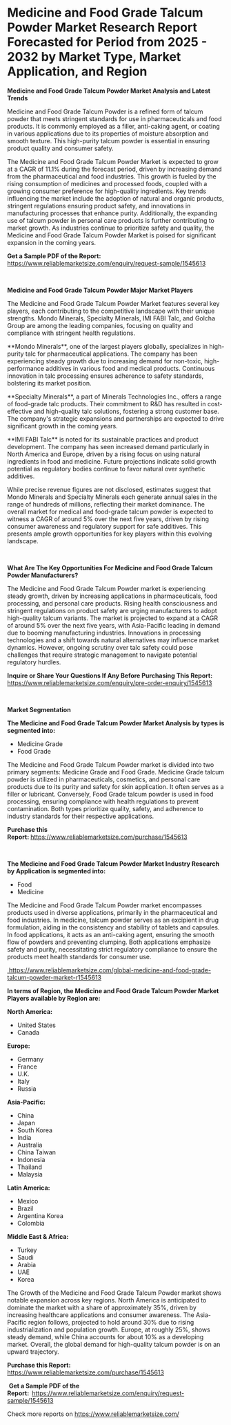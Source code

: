 <p><h1>Medicine and Food Grade Talcum Powder Market Research Report Forecasted for Period from 2025 -  2032 by Market Type, Market Application, and Region</h1></p><p><strong>Medicine and Food Grade Talcum Powder Market Analysis and Latest Trends</strong></p>
<p><p>Medicine and Food Grade Talcum Powder is a refined form of talcum powder that meets stringent standards for use in pharmaceuticals and food products. It is commonly employed as a filler, anti-caking agent, or coating in various applications due to its properties of moisture absorption and smooth texture. This high-purity talcum powder is essential in ensuring product quality and consumer safety.</p><p>The Medicine and Food Grade Talcum Powder Market is expected to grow at a CAGR of 11.1% during the forecast period, driven by increasing demand from the pharmaceutical and food industries. This growth is fueled by the rising consumption of medicines and processed foods, coupled with a growing consumer preference for high-quality ingredients. Key trends influencing the market include the adoption of natural and organic products, stringent regulations ensuring product safety, and innovations in manufacturing processes that enhance purity. Additionally, the expanding use of talcum powder in personal care products is further contributing to market growth. As industries continue to prioritize safety and quality, the Medicine and Food Grade Talcum Powder Market is poised for significant expansion in the coming years.</p></p>
<p><strong>Get a Sample PDF of the Report:&nbsp;</strong> <a href="https://www.reliablemarketsize.com/enquiry/request-sample/1545613?utm_campaign=2781&utm_medium=2&utm_source=Github&utm_content=ia&utm_term=02042025&utm_id=medicine-and-food-grade-talcum-powder">https://www.reliablemarketsize.com/enquiry/request-sample/1545613</a></p>
<p>&nbsp;</p>
<p><strong>Medicine and Food Grade Talcum Powder Major Market Players</strong></p>
<p><p>The Medicine and Food Grade Talcum Powder Market features several key players, each contributing to the competitive landscape with their unique strengths. Mondo Minerals, Specialty Minerals, IMI FABI Talc, and Golcha Group are among the leading companies, focusing on quality and compliance with stringent health regulations.</p><p>**Mondo Minerals**, one of the largest players globally, specializes in high-purity talc for pharmaceutical applications. The company has been experiencing steady growth due to increasing demand for non-toxic, high-performance additives in various food and medical products. Continuous innovation in talc processing ensures adherence to safety standards, bolstering its market position.</p><p>**Specialty Minerals**, a part of Minerals Technologies Inc., offers a range of food-grade talc products. Their commitment to R&D has resulted in cost-effective and high-quality talc solutions, fostering a strong customer base. The company's strategic expansions and partnerships are expected to drive significant growth in the coming years.</p><p>**IMI FABI Talc** is noted for its sustainable practices and product development. The company has seen increased demand particularly in North America and Europe, driven by a rising focus on using natural ingredients in food and medicine. Future projections indicate solid growth potential as regulatory bodies continue to favor natural over synthetic additives.</p><p>While precise revenue figures are not disclosed, estimates suggest that Mondo Minerals and Specialty Minerals each generate annual sales in the range of hundreds of millions, reflecting their market dominance. The overall market for medical and food-grade talcum powder is expected to witness a CAGR of around 5% over the next five years, driven by rising consumer awareness and regulatory support for safe additives. This presents ample growth opportunities for key players within this evolving landscape.</p></p>
<p>&nbsp;</p>
<p><strong>What Are The Key Opportunities For Medicine and Food Grade Talcum Powder Manufacturers?</strong></p>
<p><p>The Medicine and Food Grade Talcum Powder market is experiencing steady growth, driven by increasing applications in pharmaceuticals, food processing, and personal care products. Rising health consciousness and stringent regulations on product safety are urging manufacturers to adopt high-quality talcum variants. The market is projected to expand at a CAGR of around 5% over the next five years, with Asia-Pacific leading in demand due to booming manufacturing industries. Innovations in processing technologies and a shift towards natural alternatives may influence market dynamics. However, ongoing scrutiny over talc safety could pose challenges that require strategic management to navigate potential regulatory hurdles.</p></p>
<p><strong>Inquire or Share Your Questions If Any Before Purchasing This Report:</strong> <a href="https://www.reliablemarketsize.com/enquiry/pre-order-enquiry/1545613?utm_campaign=2781&utm_medium=2&utm_source=Github&utm_content=ia&utm_term=02042025&utm_id=medicine-and-food-grade-talcum-powder">https://www.reliablemarketsize.com/enquiry/pre-order-enquiry/1545613</a></p>
<p>&nbsp;</p>
<p><strong>Market Segmentation</strong></p>
<p><strong>The Medicine and Food Grade Talcum Powder Market Analysis by types is segmented into:</strong></p>
<p><ul><li>Medicine Grade</li><li>Food Grade</li></ul></p>
<p><p>The Medicine and Food Grade Talcum Powder market is divided into two primary segments: Medicine Grade and Food Grade. Medicine Grade talcum powder is utilized in pharmaceuticals, cosmetics, and personal care products due to its purity and safety for skin application. It often serves as a filler or lubricant. Conversely, Food Grade talcum powder is used in food processing, ensuring compliance with health regulations to prevent contamination. Both types prioritize quality, safety, and adherence to industry standards for their respective applications.</p></p>
<p><strong>Purchase this Report:&nbsp;</strong><a href="https://www.reliablemarketsize.com/purchase/1545613?utm_campaign=2781&utm_medium=2&utm_source=Github&utm_content=ia&utm_term=02042025&utm_id=medicine-and-food-grade-talcum-powder">https://www.reliablemarketsize.com/purchase/1545613</a></p>
<p>&nbsp;</p>
<p><strong>The Medicine and Food Grade Talcum Powder Market Industry Research by Application is segmented into:</strong></p>
<p><ul><li>Food</li><li>Medicine</li></ul></p>
<p><p>The Medicine and Food Grade Talcum Powder market encompasses products used in diverse applications, primarily in the pharmaceutical and food industries. In medicine, talcum powder serves as an excipient in drug formulation, aiding in the consistency and stability of tablets and capsules. In food applications, it acts as an anti-caking agent, ensuring the smooth flow of powders and preventing clumping. Both applications emphasize safety and purity, necessitating strict regulatory compliance to ensure the products meet health standards for consumer use.</p></p>
<p><a href="https://www.reliablemarketsize.com/global-medicine-and-food-grade-talcum-powder-market-r1545613?utm_campaign=2781&utm_medium=2&utm_source=Github&utm_content=ia&utm_term=02042025&utm_id=medicine-and-food-grade-talcum-powder">&nbsp;https://www.reliablemarketsize.com/global-medicine-and-food-grade-talcum-powder-market-r1545613</a></p>
<p><strong>In terms of Region, the Medicine and Food Grade Talcum Powder Market Players available by Region are:</strong></p>
<p>
    <p> <strong> North America: </strong>
        <ul>
            <li>United States</li>
            <li>Canada</li>
        </ul>
        </p> 
    <p> <strong> Europe: </strong>
        <ul>
            <li>Germany</li>
            <li>France</li>
            <li>U.K.</li>
            <li>Italy</li>
            <li>Russia</li>
        </ul>
        </p> 
    <p> <strong> Asia-Pacific: </strong>
        <ul>
            <li>China</li>
            <li>Japan</li>
            <li>South Korea</li>
            <li>India</li>
            <li>Australia</li>
            <li>China Taiwan</li>
            <li>Indonesia</li>
            <li>Thailand</li>
            <li>Malaysia</li>
        </ul>
        </p> 
    <p> <strong> Latin America: </strong>
        <ul>
            <li>Mexico</li>
            <li>Brazil</li>
            <li>Argentina Korea</li>
            <li>Colombia</li>
        </ul>
        </p> 
    <p> <strong> Middle East & Africa: </strong>
        <ul>
            <li>Turkey</li>
            <li>Saudi</li>
            <li>Arabia</li>
            <li>UAE</li>
            <li>Korea</li>
        </ul>
    </p>
    </p>
<p><p>The Growth of the Medicine and Food Grade Talcum Powder market shows notable expansion across key regions. North America is anticipated to dominate the market with a share of approximately 35%, driven by increasing healthcare applications and consumer awareness. The Asia-Pacific region follows, projected to hold around 30% due to rising industrialization and population growth. Europe, at roughly 25%, shows steady demand, while China accounts for about 10% as a developing market. Overall, the global demand for high-quality talcum powder is on an upward trajectory.</p></p>
<p><strong>Purchase this Report: </strong><a href="https://www.reliablemarketsize.com/purchase/1545613?utm_campaign=2781&utm_medium=2&utm_source=Github&utm_content=ia&utm_term=02042025&utm_id=medicine-and-food-grade-talcum-powder">https://www.reliablemarketsize.com/purchase/1545613</a></p>
<p>&nbsp;<strong>Get a Sample PDF of the Report:&nbsp;&nbsp;</strong><a href="https://www.reliablemarketsize.com/enquiry/request-sample/1545613?utm_campaign=2781&utm_medium=2&utm_source=Github&utm_content=ia&utm_term=02042025&utm_id=medicine-and-food-grade-talcum-powder">https://www.reliablemarketsize.com/enquiry/request-sample/1545613</a></p>
<p><strong></strong></p>
<p>Check more reports on <a href="https://www.reliablemarketsize.com/?utm_campaign=2781&utm_medium=2&utm_source=Github&utm_content=ia&utm_term=02042025&utm_id=medicine-and-food-grade-talcum-powder">https://www.reliablemarketsize.com/</a></p>